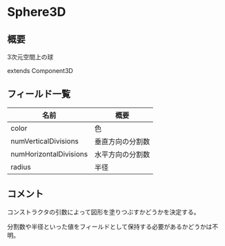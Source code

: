 # Sphere3D

## 概要

3次元空間上の球

extends Component3D

## フィールド一覧

| 名前                   | 概要             |
| ---------------------- | ---------------- |
| color                  | 色               |
| numVerticalDivisions   | 垂直方向の分割数 |
| numHorizontalDivisions | 水平方向の分割数 |
| radius                 | 半径             |

## コメント

コンストラクタの引数によって図形を塗りつぶすかどうかを決定する。

分割数や半径といった値をフィールドとして保持する必要があるかどうかは不明。

